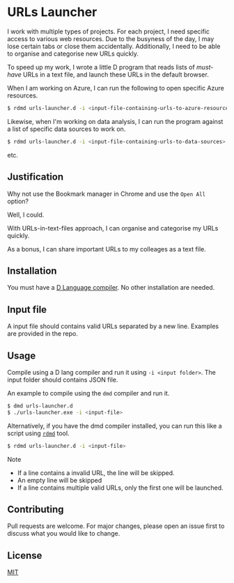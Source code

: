 # URLs Launcher

I work with multiple types of projects. For each project, I need specific access to various web resources. Due to the busyness of the day, I may lose certain tabs or close them accidentally. Additionally, I need to be able to organise and categorise new URLs quickly.

To speed up my work, I wrote a little D program that reads lists of *must-have* URLs in a text file, and launch these URLs in the default browser.

When I am working on Azure, I can run the following to open specific Azure resources.

```bash
$ rdmd urls-launcher.d -i <input-file-containing-urls-to-azure-resources>
```

Likewise, when I'm working on data analysis, I can run the program against a list of specific data sources to work on.

```bash
$ rdmd urls-launcher.d -i <input-file-containing-urls-to-data-sources>
```

etc.

## Justification

Why not use the Bookmark manager in Chrome and use the `Open All` option?

Well, I could.

With URLs-in-text-files approach, I can organise and categorise my URLs quickly.

As a bonus, I can share important URLs to my colleages as a text file.


## Installation
You must have a [D Language compiler](https://dlang.org/download.html). No other  installation are needed. 

## Input file

A input file should contains valid URLs separated by a new line. Examples are provided in the repo.

## Usage

Compile using a D lang compiler and run it using `-i <input folder>`. The input folder should contains JSON file. 

An example to compile using the `dmd` compiler and run it.

```bash
$ dmd urls-launcher.d
$ ./urls-launcher.exe -i <input-file>
```

Alternatively, if you have the dmd compiler installed, you can run this like a script using [`rdmd`](https://dlang.org/rdmd.html) tool.

```bash
$ rdmd urls-launcher.d -i <input-file>
```

Note

- If a line contains a invalid URL, the line will be skipped.
- An empty line will be skipped
- If a line contains multiple valid URLs, only the first one will be launched.

## Contributing
Pull requests are welcome. For major changes, please open an issue first to discuss what you would like to change.

## License
[MIT](https://choosealicense.com/licenses/mit/)